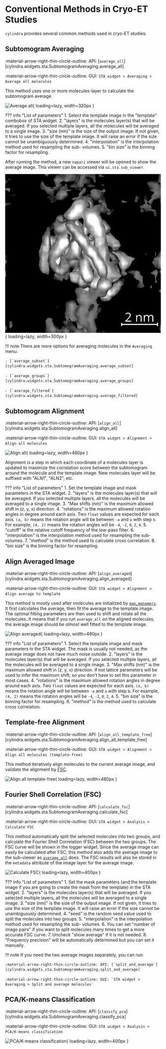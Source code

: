# Conventional Methods in Cryo-ET Studies

`cylindra` provides several common methods used in cryo-ET studies.

## Subtomogram Averaging

:material-arrow-right-thin-circle-outline: API: [`average_all`][cylindra.widgets.sta.SubtomogramAveraging.average_all]

:material-arrow-right-thin-circle-outline: GUI: `STA widget > Averaging > Average all molecules`

This method uses one or more molecules-layer to calculate the subtomogram average.

![Average all](../images/average_all.png){ loading=lazy, width=320px }

??? info "List of parameters"
    1. Select the template image in the "template" combobox of STA widget.
    2. "layers" is the molecules layer(s) that will be averaged. If you selected
       multiple layers, all the molecules will be averaged to a single image.
    3. "size (nm)" is the size of the output image. If not given, it tries to use the
       size of the template image. It will raise an error if the size cannot be
       unambiguously determined.
    4. "interpolation" is the interpolation method used for resampling the sub-
       volumes.
    5. "bin size" is the binning factor for resampling.

After running the method, a new `napari` viewer will be opened to show the average
image. This viewer can be accessed via `ui.sta.sub_viewer`.

![Averaged tubulin](../images/average_tubulin.png){ loading=lazy, width=300px }

!!! note
    There are more options for averaging molecules in the `Averaging` menu:

    - [`average_subset`][cylindra.widgets.sta.SubtomogramAveraging.average_subset]

    - [`average_groups`][cylindra.widgets.sta.SubtomogramAveraging.average_groups]

    - [`average_filtered`][cylindra.widgets.sta.SubtomogramAveraging.average_filtered]

## Subtomogram Alignment

:material-arrow-right-thin-circle-outline: API: [`align_all`][cylindra.widgets.sta.SubtomogramAveraging.align_all]

:material-arrow-right-thin-circle-outline: GUI: `STA widget > Alignment > Align all molecules`

![Align all](../images/align_all.png){ loading=lazy, width=480px }

Alignment is a step in which each coordinate of a molecules layer is updated to maximize
the correlation score between the subtomogram around the molecule and the template
image. New molecules layer will be suffixed with "ALN1", "ALN2", etc.

??? info "List of parameters"
    1. Set the template image and mask parameters in the STA widget.
    2. "layers" is the molecules layer(s) that will be averaged. If you selected
       multiple layers, all the molecules will be averaged to a single image.
    3. "Max shifts (nm)" is the maximum allowed shift in (z, y, x) direction.
    4. "rotations" is the maximum allowed rotation angles in degree around each axis.
       Two `float` values are expected for each axis. `(a, b)` means the rotation
       angle will be between `-a` and `a` with step `b`. For example, `(4, 2)` means
       the rotation angles will be `-4`, `-2`, `0`, `2`, `4`.
    5. "cutoff" is the relative cutoff frequency of the low-pass filter.
    6. "interpolation" is the interpolation method used for resampling the sub-
       volumes.
    7. "method" is the method used to calculate cross correlation.
    8. "bin size" is the binning factor for resampling.

## Align Averaged Image

:material-arrow-right-thin-circle-outline: API: [`align_averaged`][cylindra.widgets.sta.SubtomogramAveraging.align_averaged]

:material-arrow-right-thin-circle-outline: GUI: `STA widget > Alignment > Align average to template`

This method is mostly used after molecules are initialized by [`map_monomers`](../molecules/spline_to_molecules.md#molecules-on-the-cylinder-surface).
It first calculates the average, then fit the average to the template image. The
optimal fitting parameters are then used to shift and rotate all the molecules. It
means that if you run `average_all` on the aligned molecules, the average image
should be *almost* well fitted to the template image.

![Align averaged](../images/align_averaged.png){ loading=lazy, width=480px }

??? info "List of parameters"
    1. Select the template image and mask parameters in the STA widget. The mask is
       usually not needed, as the average image does not have much noise outside.
    2. "layers" is the molecules layer(s) that will be averaged. If you selected
       multiple layers, all the molecules will be averaged to a single image.
    3. "Max shifts (nm)" is the maximum allowed shift in (z, y, x) direction. If not
       lattice parameters will be used to infer the maximum shift, so you don't have
       to set this parameter in most cases.
    4. "rotations" is the maximum allowed rotation angles in degree around each axis.
       Two `float` values are expected for each axis. `(a, b)` means the rotation
       angle will be between `-a` and `a` with step `b`. For example, `(4, 2)` means
       the rotation angles will be `-4`, `-2`, `0`, `2`, `4`.
    5. "bin size" is the binning factor for resampling.
    6. "method" is the method used to calculate cross correlation.

## Template-free Alignment

:material-arrow-right-thin-circle-outline: API: [`align_all_template_free`][cylindra.widgets.sta.SubtomogramAveraging.align_all_template_free]

:material-arrow-right-thin-circle-outline: GUI: `STA widget > Alignment > Align all molecules (template-free)`

This method iteratively align molecules to the current average image, and validate the
alignment by [FSC](#fourier-shell-correlation-fsc).

![Align all template-free](../images/align_all_template_free.png){ loading=lazy, width=480px }

## Fourier Shell Correlation (FSC)

:material-arrow-right-thin-circle-outline: API: [`calculate_fsc`][cylindra.widgets.sta.SubtomogramAveraging.calculate_fsc]

:material-arrow-right-thin-circle-outline: GUI: `STA widget > Analysis > Calculate FSC`

This method automatically split the selected molecules into two groups, and calculate
the Fourier Shell Correlation (FSC) between the two groups. The FSC curve will be shown
in the logger widget. Since the average image can easily be calculated after FSC, this
method also adds the average image to the sub-viewer as [`average_all`](#subtomogram-averaging)
does. The FSC results will also be stored in the `metadata` attribute of the image layer
for the average image.

![Calculate FSC](../images/calculate_fsc.png){ loading=lazy, width=400px }

??? info "List of parameters"
    1. Set the mask parameters (and the template image if you are going to create the
       mask from the template) in the STA widget.
    2. "layers" is the molecules layer(s) that will be averaged. If you selected
       multiple layers, all the molecules will be averaged to a single image.
    3. "size (nm)" is the size of the output image. If not given, it tries to use the
       size of the template image. It will raise an error if the size cannot be
       unambiguously determined.
    4. "seed" is the random seed value used to split the molecules into two groups.
    5. "interpolation" is the interpolation method used for resampling the sub-
       volumes.
    6. You can set "number of image pairs" if you want to split molecules many times to
       get a more accurate FSC curve.
    7. Uncheck "show average" if it is not needed.
    8. "Frequency precision" will be automatically determined but you can set it
       manually.

!!! note
    If you need the two average images separately, you can run:

    :material-arrow-right-thin-circle-outline: API: [`split_and_average`][cylindra.widgets.sta.SubtomogramAveraging.split_and_average]

    :material-arrow-right-thin-circle-outline: GUI: `STA widget > Averaging > Split and average molecules`

## PCA/K-means Classification

:material-arrow-right-thin-circle-outline: API: [`classify_pca`][cylindra.widgets.sta.SubtomogramAveraging.classify_pca]

:material-arrow-right-thin-circle-outline: GUI: `STA widget > Analysis > PCA/K-means classification`

![PCA/K-means classification](../images/classify_pca.png){ loading=lazy, width=400px }
